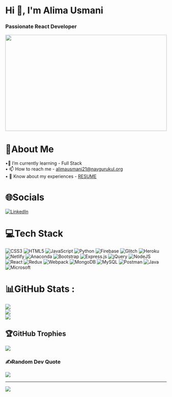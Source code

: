 # Hi 👋, I'm Alima Usmani <br> <h3 >**Passionate React Developer**</h3> <div ><img src="https://media2.giphy.com/media/L1R1tvI9svkIWwpVYr/giphy.gif?cid=790b7611ae0247a7fc36605155a13d7416e5c1ab29b18170&rid=giphy.gif&ct=g" width="100%" height="300px"></div>
 
# 💫About Me 
•🌱 I’m currently learning - Full Stack <br>
• 📫 How to reach me - alimausmani21@navgurukul.org <br>
• 📄 Know about my experiences - [RESUME](https://drive.google.com/file/d/1Zao5xWzIAOTZpG6ez9TUU1iqNDKvbETU/view?usp=sharing)

# 🌐Socials
[![LinkedIn](https://img.shields.io/badge/LinkedIn-%230077B5.svg?logo=linkedin&logoColor=white)](https://www.linkedin.com/in/alima-usmani-4b485922a/)

# 💻Tech Stack
![CSS3](https://img.shields.io/badge/css3-%231572B6.svg?style=for-the-badge&logo=css3&logoColor=white) ![HTML5](https://img.shields.io/badge/html5-%23E34F26.svg?style=for-the-badge&logo=html5&logoColor=white) ![JavaScript](https://img.shields.io/badge/javascript-%23323330.svg?style=for-the-badge&logo=javascript&logoColor=%23F7DF1E) ![Python](https://img.shields.io/badge/python-3670A0?style=for-the-badge&logo=python&logoColor=ffdd54) ![Firebase](https://img.shields.io/badge/firebase-%23039BE5.svg?style=for-the-badge&logo=firebase) ![Glitch](https://img.shields.io/badge/glitch-%233333FF.svg?style=for-the-badge&logo=glitch&logoColor=white) ![Heroku](https://img.shields.io/badge/heroku-%23430098.svg?style=for-the-badge&logo=heroku&logoColor=white) ![Netlify](https://img.shields.io/badge/netlify-%23000000.svg?style=for-the-badge&logo=netlify&logoColor=#00C7B7) ![Anaconda](https://img.shields.io/badge/Anaconda-%2344A833.svg?style=for-the-badge&logo=anaconda&logoColor=white) ![Bootstrap](https://img.shields.io/badge/bootstrap-%23563D7C.svg?style=for-the-badge&logo=bootstrap&logoColor=white) ![Express.js](https://img.shields.io/badge/express.js-%23404d59.svg?style=for-the-badge&logo=express&logoColor=%2361DAFB) ![jQuery](https://img.shields.io/badge/jquery-%230769AD.svg?style=for-the-badge&logo=jquery&logoColor=white) ![NodeJS](https://img.shields.io/badge/node.js-6DA55F?style=for-the-badge&logo=node.js&logoColor=white) ![React](https://img.shields.io/badge/react-%2320232a.svg?style=for-the-badge&logo=react&logoColor=%2361DAFB) ![Redux](https://img.shields.io/badge/redux-%23593d88.svg?style=for-the-badge&logo=redux&logoColor=white) ![Webpack](https://img.shields.io/badge/webpack-%238DD6F9.svg?style=for-the-badge&logo=webpack&logoColor=black) ![MongoDB](https://img.shields.io/badge/MongoDB-%234ea94b.svg?style=for-the-badge&logo=mongodb&logoColor=white) ![MySQL](https://img.shields.io/badge/mysql-%2300f.svg?style=for-the-badge&logo=mysql&logoColor=white) ![Postman](https://img.shields.io/badge/Postman-FF6C37?style=for-the-badge&logo=postman&logoColor=white) ![Java](https://img.shields.io/badge/Java-ED8B00?style=for-the-badge&logo=java&logoColor=white) ![Microsoft](https://img.shields.io/badge/Microsoft-666666?style=for-the-badge&logo=microsoft&logoColor=white)
# 📊GitHub Stats :
![](https://github-readme-stats.vercel.app/api?username=alimausmanitheme=radical&hide_border=false&include_all_commits=false&count_private=false)<br/>
![](https://github-readme-streak-stats.herokuapp.com/?user=alimausmani&theme=radical&hide_border=false)<br/>
![](https://github-readme-stats.vercel.app/api/top-langs/?username=alimausmani&theme=radical&hide_border=false&include_all_commits=false&count_private=false&layout=compact)

## 🏆GitHub Trophies
![](https://github-profile-trophy.vercel.app/?username=alimausmani&theme=radical&no-frame=false&no-bg=false&margin-w=4)

### ✍️Random Dev Quote
![](https://quotes-github-readme.vercel.app/api?type=horizontal&theme=radical)

---
[![](https://visitcount.itsvg.in/api?id=alimausmani&icon=0&color=0)](https://visitcount.itsvg.in)

